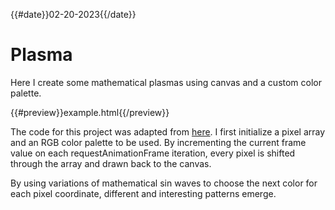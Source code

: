 {{#date}}02-20-2023{{/date}}
# Plasma
Here I create some mathematical plasmas using canvas and a custom color palette.

{{#preview}}example.html{{/preview}}

The code for this project was adapted from [here](https://lodev.org/cgtutor/plasma.html). I first initialize a pixel array and an RGB color palette to be used. By incrementing the current frame value on each requestAnimationFrame iteration, every pixel is shifted through the array and drawn back to the canvas.

By using variations of mathematical sin waves to choose the next color for each pixel coordinate, different and interesting patterns emerge.
